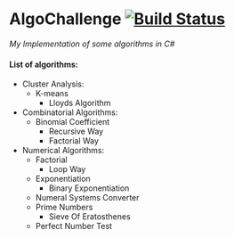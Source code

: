 # AlgoChallenge [![Build Status](https://travis-ci.com/Mapet13/AlgoChallenge.svg?branch=C%23)](https://travis-ci.com/Mapet13/AlgoChallenge)
*My Implementation of some algorithms in C#*

#### List of algorithms:
* Cluster Analysis:
  * K-means
    * Lloyds Algorithm
* Combinatorial Algorithms:
  * Binomial Coefficient
    * Recursive Way
    * Factorial Way
* Numerical Algorithms:
  * Factorial
    * Loop Way
  * Exponentiation
    * Binary Exponentiation
  * Numeral Systems Converter
  * Prime Numbers
    * Sieve Of Eratosthenes
  * Perfect Number Test
